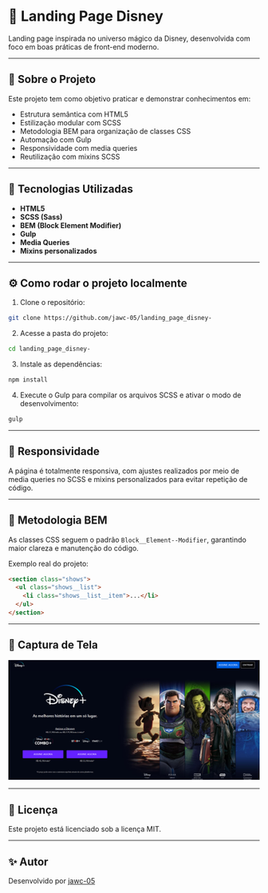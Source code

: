 
# 🌟 Landing Page Disney

Landing page inspirada no universo mágico da Disney, desenvolvida com foco em boas práticas de front-end moderno.

---

## 📌 Sobre o Projeto

Este projeto tem como objetivo praticar e demonstrar conhecimentos em:

- Estrutura semântica com HTML5  
- Estilização modular com SCSS  
- Metodologia BEM para organização de classes CSS  
- Automação com Gulp  
- Responsividade com media queries  
- Reutilização com mixins SCSS  

---

## 🚀 Tecnologias Utilizadas

- **HTML5**
- **SCSS (Sass)**
- **BEM (Block Element Modifier)**
- **Gulp**
- **Media Queries**
- **Mixins personalizados**

---

## ⚙️ Como rodar o projeto localmente

1. Clone o repositório:

```bash
git clone https://github.com/jawc-05/landing_page_disney-
```

2. Acesse a pasta do projeto:

```bash
cd landing_page_disney-
```

3. Instale as dependências:

```bash
npm install
```

4. Execute o Gulp para compilar os arquivos SCSS e ativar o modo de desenvolvimento:

```bash
gulp
```

---

## 📱 Responsividade

A página é totalmente responsiva, com ajustes realizados por meio de media queries no SCSS e mixins personalizados para evitar repetição de código.

---

## 🧠 Metodologia BEM

As classes CSS seguem o padrão `Block__Element--Modifier`, garantindo maior clareza e manutenção do código.

Exemplo real do projeto:
```html
<section class="shows">
  <ul class="shows__list">
    <li class="shows__list__item">...</li>
  </ul>
</section>
```

---

## 📸 Captura de Tela

![Captura de Tela](./src/images/screenshot.png)



---

## 🪪 Licença

Este projeto está licenciado sob a licença MIT.

---

## ✨ Autor

Desenvolvido por [jawc-05](https://github.com/jawc-05)
